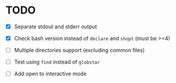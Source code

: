 # TODO

- [x] Separate stdout and stderr output
- [x] Check bash version instead of `declare` and `shopt` (must be >=4)
- [ ] Multiple directories support (excluding common files)
- [ ] Test using `find` instead of `globstar`
- [ ] Add open to interactive mode



